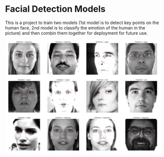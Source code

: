 # Facial Detection Models

This is a project to train two models (1st model is to detect key points on the human face, 2nd model is to classify the emotion of the human in the picture) and then combin them together for deployment for future use.

![Prediction Result](screenshot.png)